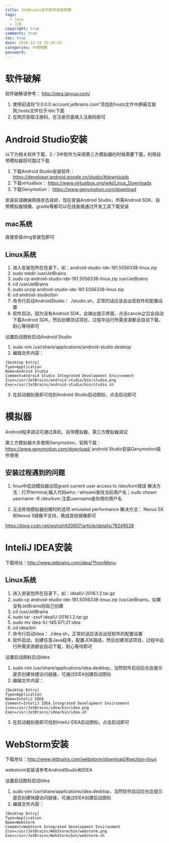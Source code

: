 ```yaml
---
title: JetBrains系列软件安装配置
tags:
  - Java
  - 工具
copyright: true
comments: true
toc: true
date: 2018-12-19 15:29:55
categories: 环境搭建
password:
---
```


# 软件破解
软件破解请参考： http://idea.lanyus.com/
1. 使用前请将“0.0.0.0 account.jetbrains.com”添加到hosts文件中屏蔽互联网,hosts文件位于/etc下面
2. 在网页获取注册码，在注册页面填入注册码即可

# Android Studio安装
以下为相关软件下载，2／3中软件为采用第三方模拟器的时候需要下载，利用自带模拟器则可跳过下载
1. 下载Android Studio安装软件： https://developer.android.google.cn/studio/#downloads
2. 下载virtualbox： https://www.virtualbox.org/wiki/Linux_Downloads
3. 下载Genymotion： https://www.genymotion.com/download

安装前请确保网络状态良好，现在安装Android Studio，所需Android SDK、自带模拟器镜像、gradle等都可以在线直接通过开发工具下载安装

## mac系统
直接安装dmg安装包即可

## Linux系统
1. 进入安装包所在目录下，如：android-studio-ide-181.5056338-linux.zip
2. sudo mkdir /usr/JetBrains
3. sudo cp android-studio-ide-181.5056338-linux.zip /usr/JetBrains
4. cd /usr/JetBrains
5. sudo unzip  android-studio-ide-181.5056338-linux.zip
6. cd android-studio/bin  
7. 命令行启动AndroidStuido： ./studio.sh，正常的话应该会出现软件的配置设置
8. 软件启动，因为没有Android SDK，会弹出提示界面，点击cancle之后会自动下载Android SDK，然后创建测试项目，过程中运行所需资源都会自动下载，耐心等待即可

设置启动图标启动Android Studio
1. sudo vim /usr/share/applications/android-studio.desktop 
2. 编辑文件内容：
~~~
[Desktop Entry]
Type=Application
Name=Android Studio
Comment=Android Studio Integrated Development Environment
Icon=/usr/JetBrains/android-studio/bin/studio.png
Exec=/usr/JetBrains/android-studio/bin/studio.sh  
~~~
3. 在启动器别表即可找到Android Studio启动图标，点击启动即可

# 模拟器
Android程序调试可通过真机、自带模拟器、第三方模拟器调试

第三方模拟器大多使用Genymotion，官网下载：https://www.genymotion.com/download/
android Studio安装Genymotion插件使用


## 安装过程遇到的问题
1. linux中启动模拟器出现grant current user access to /dev/kvm错误
解决方法：打开terminal,输入代码who／whoami查找当前用户名；sudo chown username -R /dev/kvm 注意username是你用的用户名

2. 无法修改模拟器创建时的选项 emulated performance
解决方法： Nexus 5X和Nexus 5镜像不支持，换成其他镜像即可

https://blog.csdn.net/wshish920907/article/details/78249528

# InteliJ IDEA安装
下载地址：http://www.jetbrains.com/idea/?fromMenu
## Linux系统
1. 进入安装包所在目录下，如：ideaIU-2016.1.2.tar.gz
2. sudo cp android-studio-ide-181.5056338-linux.zip /usr/JetBrains，如果没有JetBrains则自己创建
4. cd /usr/JetBrains
5. sudo tar -zxvf ideaIU-2016.1.2.tar.gz
6. sudo mv idea-IU-145.971.21 idea
7. cd idea/bin
8. 命令行启动Idea： ./idea.sh，正常的话应该会出现软件的配置设置
9. 软件启动，创建任意Java程序，配置JDK路径，然后创建测试项目，过程中运行所需资源都会自动下载，耐心等待即可

设置启动图标启动Idea
1. sudo vim /usr/share/applications/idea.desktop，当然软件启动后也会提示是否创建快捷访问链接，可通过IDEA创建启动图标
2. 编辑文件内容：
~~~
[Desktop Entry]
Type=Application
Name=InteliJ IDEA
Comment=InteliJ IDEA Integrated Development Environment
Icon=/usr/JetBrains/idea/bin/idea.png
Exec=/usr/JetBrains/idea/bin/idea.sh  
~~~
3. 在启动器别表即可找到InteliJ IDEA启动图标，点击启动即可

# WebStorm安装
下载地址：http://www.jetbrains.com/webstorm/download/#section=linux

webstorm安装请参考AndroidStudio和IDEA

设置启动图标启动Idea
1. sudo vim /usr/share/applications/idea.desktop，当然软件启动后也会提示是否创建快捷访问链接，可通过IDEA创建启动图标
2. 编辑文件内容：
~~~
[Desktop Entry]
Type=Application
Name=WebStorm
Comment=WebStorm Integrated Development Environment
Icon=/usr/JetBrains/WebStorm/bin/webstorm.png
Exec=/usr/JetBrains/WebStorm/bin/webstorm.sh  
~~~